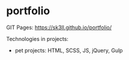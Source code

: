 # portfolio


GIT Pages: https://sk3ll.github.io/portfolio/

Technologies in projects: 
- pet projects: HTML, SCSS, JS, jQuery, Gulp